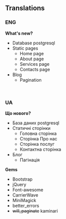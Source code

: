 ## Translations

### ENG
**What's new?**
* Database postgresql
* Static pages
  * Home page
  * About page
  * Services page
  * Contacts page
* Blog
  * Pagination

<br>

### UA
**Що нового?**
* База даних postgresql
* Статичні сторінки
  * Головна сторінка
  * Сторінка Про нас
  * Сторінка послуг
  * Контактна сторінка
* Блог
  * Пагінація

**Gems**
* Bootstrap
* jQuery
* Font-awesome
* CarrierWave
* MiniMagick
* better_errors
* ~~will_paginate~~ kaminari
